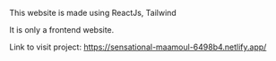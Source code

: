 This website is made using ReactJs, Tailwind

It is only a frontend website.

Link to visit project:  https://sensational-maamoul-6498b4.netlify.app/
